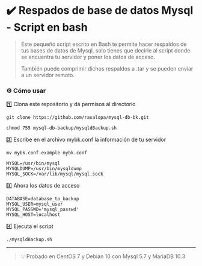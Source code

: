 # ✔️ Respados de base de datos Mysql - Script en bash

> Este pequeño script escrito en Bash te permite hacer respaldos de tus bases de datos de Mysql, solo tienes que decirle al script donde se encuentra tu servidor y poner los datos de acceso.
> 
> También puede comprimir dichos respaldos a .tar y se pueden enviar a un servidor remoto.
> 

### ️⚙️ Cómo usar
1️⃣ Clona este repositorio y dá permisos al directorio
```
git clone https://github.com/rasalopa/mysql-db-bk.git
```
```
chmod 755 mysql-db-backup/mysqldBackup.sh
```
2️⃣ Escribe en el archivo mybk.conf la información de tu servidor
```
mv mybk.conf.example mybk.conf 
```
```
MYSQL=/usr/bin/mysql
MYSQLDUMP=/usr/bin/mysqldump
MYSQL_SOCK=/var/lib/mysql/mysql.sock
```
3️⃣ Ahora los datos de acceso
```
DATABASE=database_to_backup
MYSQL_USER=mysql_user
MYSQL_PASSWD='mysql_passwd'
MYSQL_HOST=localhost
```
4️⃣ Ejecuta el script
```
./mysqldBackup.sh
```

---

> 💡 Probado en CentOS 7 y Debian 10 con Mysql  5.7 y MariaDB 10.3
